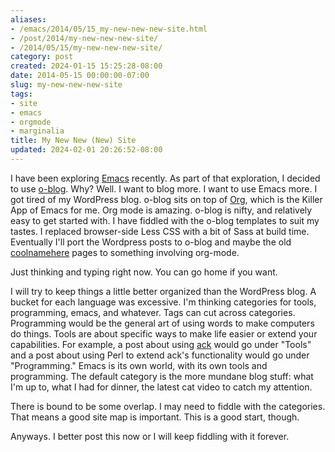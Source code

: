 ```yaml
---
aliases:
- /emacs/2014/05/15_my-new-new-new-site.html
- /post/2014/my-new-new-new-site/
- /2014/05/15/my-new-new-new-site/
category: post
created: 2024-01-15 15:25:28-08:00
date: 2014-05-15 00:00:00-07:00
slug: my-new-new-new-site
tags:
- site
- emacs
- orgmode
- marginalia
title: My New New (New) Site
updated: 2024-02-01 20:26:52-08:00
---
```


I have been exploring [Emacs](../../../card/Emacs.md) recently. As part of that exploration, I decided to use [o-blog](http://renard.github.io/o-blog/). Why? Well. I want to blog more. I want to use Emacs more. I got tired of my WordPress blog. o-blog sits on top of [Org](../../../card/Org.md), which is the Killer App of Emacs for me. Org mode is amazing. o-blog is nifty, and relatively easy to get started with. I have fiddled with the o-blog templates to suit my tastes. I replaced browser-side Less CSS with a bit of Sass at build time. Eventually I'll port the Wordpress posts to o-blog and maybe the old [coolnamehere](../../../card/coolnamehere.md) pages to something involving org-mode.

<!--more-->

Just thinking and typing right now. You can go home if you want.

I will try to keep things a little better organized than the WordPress blog. A bucket for each language was excessive. I'm thinking categories for tools, programming, emacs, and whatever. Tags can cut across categories. Programming would be the general art of using words to make computers do things. Tools are about specific ways to make life easier or extend your capabilities. For example, a post about using [ack](http://beyondgrep.com) would go under "Tools" and a post about using Perl to extend ack's functionality would go under "Programming." Emacs is its own world, with its own tools and programming. The default category is the more mundane blog stuff: what I'm up to, what I had for dinner, the latest cat video to catch my attention.

There is bound to be some overlap. I may need to fiddle with the categories. That means a good site map is important. This is a good start, though.

Anyways. I better post this now or I will keep fiddling with it forever.